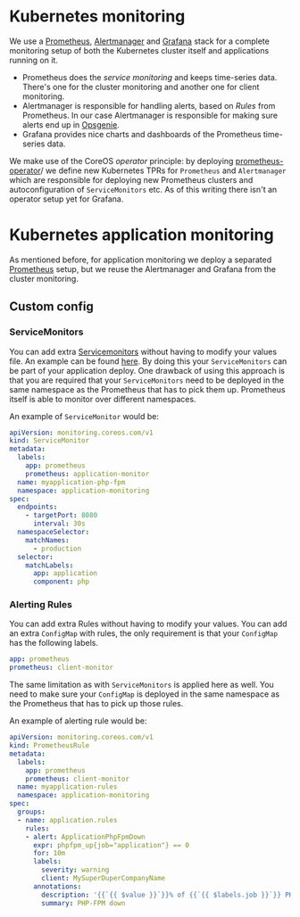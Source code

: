 # Kubernetes monitoring

We use a [Prometheus](https://prometheus.io/), [Alertmanager](https://prometheus.io/docs/alerting/alertmanager/) and [Grafana](https://grafana.com/) stack for a complete monitoring setup of both the Kubernetes cluster itself and applications running on it.

- Prometheus does the _service monitoring_ and keeps time-series data. There's one for the cluster monitoring and another one for client monitoring.
- Alertmanager is responsible for handling alerts, based on _Rules_ from Prometheus. In our case Alertmanager is responsible for making sure alerts end up in [Opsgenie](https://www.opsgenie.com/).
- Grafana provides nice charts and dashboards of the Prometheus time-series data.

We make use of the CoreOS _operator_ principle: by deploying [prometheus-operator](https://github.com/coreos/prometheus-operator)/ we define new Kubernetes TPRs for `Prometheus` and `Alertmanager` which are responsible for deploying new Prometheus clusters and autoconfiguration of `ServiceMonitors` etc. As of this writing there isn't an operator setup yet for Grafana.

# Kubernetes application monitoring

As mentioned before, for application monitoring we deploy a separated [Prometheus](https://prometheus.io/) setup, but we reuse the Alertmanager and Grafana from the cluster monitoring.

## Custom config

### ServiceMonitors

You can add extra [Servicemonitors](https://github.com/coreos/prometheus-operator/blob/master/Documentation/api.md#servicemonitor) without having to modify your values file. An example can be found [here](https://github.com/coreos/prometheus-operator/blob/master/example/user-guides/getting-started/example-app-service-monitor.yaml). By doing this your `ServiceMonitors` can be part of your application deploy. One drawback of using this approach is that you are required that your `ServiceMonitors` need to be deployed in the same namespace as the Prometheus that has to pick them up.
Prometheus itself is able to monitor over different namespaces.

An example of `ServiceMonitor` would be:

```yaml
apiVersion: monitoring.coreos.com/v1
kind: ServiceMonitor
metadata:
  labels:
    app: prometheus
    prometheus: application-monitor
  name: myapplication-php-fpm
  namespace: application-monitoring
spec:
  endpoints:
    - targetPort: 8080
      interval: 30s
  namespaceSelector:
    matchNames:
      - production
  selector:
    matchLabels:
      app: application
      component: php
```

### Alerting Rules

You can add extra Rules without having to modify your values. You can add an extra `ConfigMap` with rules, the only requirement is that your `ConfigMap` has the following labels.

```yaml
app: prometheus
prometheus: client-monitor
```

The same limitation as with `ServiceMonitors` is applied here as well. You need to make sure your `ConfigMap` is deployed in the same namespace as the Prometheus that has to pick up those rules.

An example of alerting rule would be:

```yaml
apiVersion: monitoring.coreos.com/v1
kind: PrometheusRule
metadata:
  labels:
    app: prometheus
    prometheus: client-monitor
  name: myapplication-rules
  namespace: application-monitoring
spec:
  groups:
  - name: application.rules
    rules:
    - alert: ApplicationPhpFpmDown
      expr: phpfpm_up{job="application"} == 0
      for: 10m
      labels:
        severity: warning
        client: MySuperDuperCompanyName
      annotations:
        description: '{{`{{ $value }}`}}% of {{`{{ $labels.job }}`}} PHP-FPM are down.'
        summary: PHP-FPM down
```

